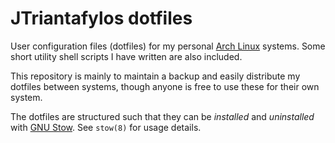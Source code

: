 # JTriantafylos dotfiles

User configuration files (dotfiles) for my personal [Arch Linux](https://archlinux.org/) systems. Some short utility shell scripts I have written are also included.

This repository is mainly to maintain a backup and easily distribute my dotfiles between systems, though anyone is free to use these for their own system.

The dotfiles are structured such that they can be *installed* and *uninstalled* with [GNU Stow](https://www.gnu.org/software/stow/). See `stow(8)` for usage details.
